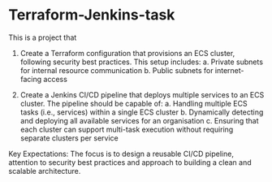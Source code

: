 # Terraform-Jenkins-task

This is a project that 
1. Create a Terraform configuration that provisions an ECS cluster, following security best practices. This setup includes:
a. Private subnets for internal resource communication
b. Public subnets for internet-facing access

2. Create a Jenkins CI/CD pipeline that deploys multiple services to an ECS cluster.
The pipeline should be capable of:
a. Handling multiple ECS tasks (i.e., services) within a single ECS cluster
b. Dynamically detecting and deploying all available services for an
organisation
c. Ensuring that each cluster can support multi-task execution without requiring separate clusters per service

Key Expectations:
The focus is to design a reusable CI/CD pipeline, attention to security best practices and approach to building a clean and scalable architecture.
